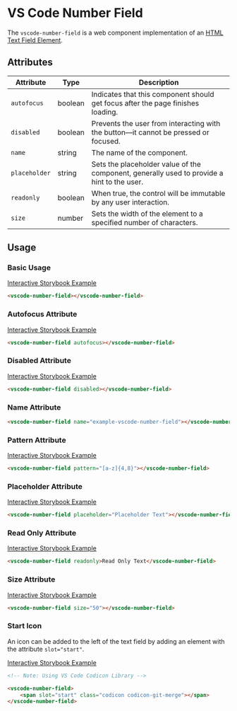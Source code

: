 # VS Code Number Field

The `vscode-number-field` is a web component implementation of an [HTML Text Field Element](https://developer.mozilla.org/en-US/docs/Web/HTML/Element/Input/text).

## Attributes

| Attribute     | Type    | Description                                                                                |
| ------------- | ------- | ------------------------------------------------------------------------------------------ |
| `autofocus`   | boolean | Indicates that this component should get focus after the page finishes loading.            |
| `disabled`    | boolean | Prevents the user from interacting with the button––it cannot be pressed or focused.       |
| `name`        | string  | The name of the component.                                                                 |
| `placeholder` | string  | Sets the placeholder value of the component, generally used to provide a hint to the user. |
| `readonly`    | boolean | When true, the control will be immutable by any user interaction.                          |
| `size`        | number  | Sets the width of the element to a specified number of characters.                         |

## Usage

### Basic Usage

[Interactive Storybook Example](https://mttallac.azurewebsites.net/?path=/story/library-number-field--default)

```html
<vscode-number-field></vscode-number-field>
```

### Autofocus Attribute

[Interactive Storybook Example](https://mttallac.azurewebsites.net/?path=/story/library-number-field--with-autofocus)

```html
<vscode-number-field autofocus></vscode-number-field>
```

### Disabled Attribute

[Interactive Storybook Example](https://mttallac.azurewebsites.net/?path=/story/library-number-field--with-disabled)

```html
<vscode-number-field disabled></vscode-number-field>
```

### Name Attribute

```html
<vscode-number-field name="example-vscode-number-field"></vscode-number-field>
```

### Pattern Attribute

[Interactive Storybook Example](https://mttallac.azurewebsites.net/?path=/story/library-number-field--with-pattern)

```html
<vscode-number-field pattern="[a-z]{4,8}"></vscode-number-field>
```

### Placeholder Attribute

[Interactive Storybook Example](https://mttallac.azurewebsites.net/?path=/story/library-number-field--with-placeholder)

```html
<vscode-number-field placeholder="Placeholder Text"></vscode-number-field>
```

### Read Only Attribute

[Interactive Storybook Example](https://mttallac.azurewebsites.net/?path=/story/library-number-field--with-readonly)

```html
<vscode-number-field readonly>Read Only Text</vscode-number-field>
```

### Size Attribute

[Interactive Storybook Example](https://mttallac.azurewebsites.net/?path=/story/library-number-field--with-custom-size)

```html
<vscode-number-field size="50"></vscode-number-field>
```

### Start Icon

An icon can be added to the left of the text field by adding an element with the attribute `slot="start"`.

[Interactive Storybook Example](https://mttallac.azurewebsites.net/?path=/story/library-number-field--with-start-icon)

```html
<!-- Note: Using VS Code Codicon Library -->

<vscode-number-field>
	<span slot="start" class="codicon codicon-git-merge"></span>
</vscode-number-field>
```
